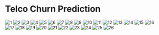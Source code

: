 # Telco Churn Prediction


![](slides/01.png "1")
![](slides/02.png "2")
![](slides/03.png "3")
![](slides/04.png "4")
![](slides/05.png "5")
![](slides/06.png "6")
![](slides/07.png "7")
![](slides/08.png "8")
![](slides/09.png "9")
![](slides/10.png "10")
![](slides/11.png "11")
![](slides/12.png "12")
![](slides/13.png "13")
![](slides/14.png "14")
![](slides/15.png "15")
![](slides/16.png "16")
![](slides/17.png "17")
![](slides/18.png "18")
![](slides/19.png "19")
![](slides/20.png "20")
![](slides/21.png "21")
![](slides/22.png "22")
![](slides/23.png "23")
![](slides/24.png "24")
![](slides/25.png "25")
![](slides/26.png "26")